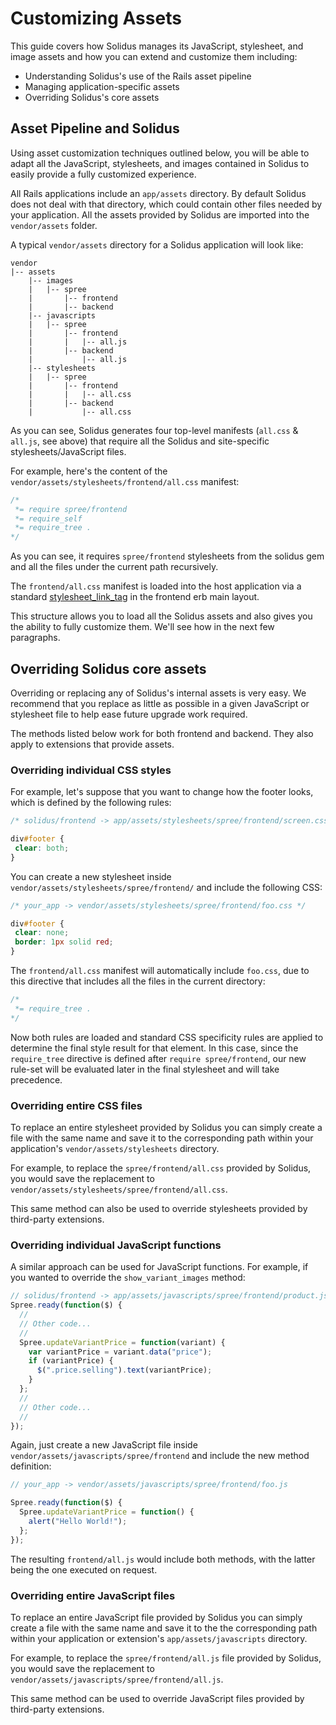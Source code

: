 # Customizing Assets

This guide covers how Solidus manages its JavaScript, stylesheet, and image
assets and how you can extend and customize them including:

-   Understanding Solidus's use of the Rails asset pipeline
-   Managing application-specific assets
-   Overriding Solidus's core assets

## Asset Pipeline and Solidus

Using asset customization techniques outlined below, you will be able to
adapt all the JavaScript, stylesheets, and images contained in Solidus to
easily provide a fully customized experience.

All Rails applications include an `app/assets` directory. By default Solidus
does not deal with that directory, which could contain other files needed by
your application. All the assets provided by Solidus are imported into the
`vendor/assets` folder.

A typical `vendor/assets` directory for a Solidus application will look like:

    vendor
    |-- assets
        |-- images
        |   |-- spree
        |       |-- frontend
        |       |-- backend
        |-- javascripts
        |   |-- spree
        |       |-- frontend
        |       |   |-- all.js
        |       |-- backend
        |           |-- all.js
        |-- stylesheets
        |   |-- spree
        |       |-- frontend
        |       |   |-- all.css
        |       |-- backend
        |           |-- all.css


As you can see, Solidus generates four top-level manifests (`all.css` &
`all.js`, see above) that require all the Solidus and site-specific
stylesheets/JavaScript files.

For example, here's the content of the
`vendor/assets/stylesheets/frontend/all.css` manifest:

```css
/*
 *= require spree/frontend
 *= require_self
 *= require_tree .
*/
```

As you can see, it requires `spree/frontend` stylesheets from
the solidus gem and all the files under the current path recursively.

The `frontend/all.css` manifest is loaded into the host application via a
standard [stylesheet_link_tag][stylesheet-link-frontend] in the frontend
erb main layout.

This structure allows you to load all the Solidus assets and also gives you
the ability to fully customize them. We'll see how in the next few paragraphs.

[stylesheet-link-frontend]: https://github.com/solidusio/solidus/blob/9ae2ed16bad7e29ea422fab1403118a3a0e66266/frontend/app/views/spree/shared/_head.html.erb#L8

## Overriding Solidus core assets

Overriding or replacing any of Solidus's internal assets is very easy. We
recommend that you replace as little as possible in a given JavaScript or
stylesheet file to help ease future upgrade work required.

The methods listed below work for both frontend and backend. They
also apply to extensions that provide assets.

### Overriding individual CSS styles

For example, let's suppose that you want to change how the footer looks,
which is defined by the following rules:

```css
/* solidus/frontend -> app/assets/stylesheets/spree/frontend/screen.css */

div#footer {
 clear: both;
}
```

You can create a new stylesheet inside
`vendor/assets/stylesheets/spree/frontend/` and include the
following CSS:

```css
/* your_app -> vendor/assets/stylesheets/spree/frontend/foo.css */

div#footer {
 clear: none;
 border: 1px solid red;
}
```


The `frontend/all.css` manifest will automatically include `foo.css`, due to
this directive that includes all the files in the current directory:

```css
/*
 *= require_tree .
*/
```

Now both rules are loaded and standard CSS specificity rules are applied to
determine the final style result for that element. In this case, since the
`require_tree` directive is defined after `require spree/frontend`, our new
rule-set will be evaluated later in the final stylesheet and will take
precedence.

### Overriding entire CSS files

To replace an entire stylesheet provided by Solidus you can simply
create a file with the same name and save it to the corresponding path
within your application's `vendor/assets/stylesheets` directory.

For example, to replace the `spree/frontend/all.css` provided by Solidus,
you would save the replacement to
`vendor/assets/stylesheets/spree/frontend/all.css`.

This same method can also be used to override stylesheets provided by
third-party extensions.

### Overriding individual JavaScript functions

A similar approach can be used for JavaScript functions. For example, if
you wanted to override the `show_variant_images` method:

```javascript
// solidus/frontend -> app/assets/javascripts/spree/frontend/product.js
Spree.ready(function($) {
  //
  // Other code...
  //
  Spree.updateVariantPrice = function(variant) {
    var variantPrice = variant.data("price");
    if (variantPrice) {
      $(".price.selling").text(variantPrice);
    }
  };
  //
  // Other code...
  //
});
```

Again, just create a new JavaScript file inside
`vendor/assets/javascripts/spree/frontend` and include the new method
definition:

```javascript
// your_app -> vendor/assets/javascripts/spree/frontend/foo.js

Spree.ready(function($) {
  Spree.updateVariantPrice = function() {
    alert("Hello World!");
  };
});
```

The resulting `frontend/all.js` would include both methods, with the latter
being the one executed on request.

### Overriding entire JavaScript files

To replace an entire JavaScript file provided by Solidus you can simply create
a file with the same name and save it to the the corresponding path within
your application or extension's `app/assets/javascripts` directory.

For example, to replace the `spree/frontend/all.js` file provided by Solidus,
you would save the replacement to
`vendor/assets/javascripts/spree/frontend/all.js`.

This same method can be used to override JavaScript files provided by
third-party extensions.
